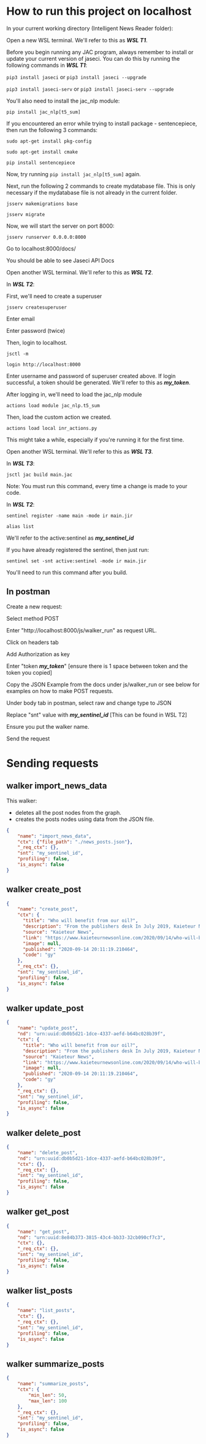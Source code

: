 # How to run this project on localhost

In your current working directory (Intelligent News Reader folder):

Open a new WSL terminal. We'll refer to this as __*WSL T1*__.


Before you begin running any JAC program, always remember to install or update your current version of jaseci. You can do this by running the following commands in __*WSL T1*__:

`pip3 install jaseci` or `pip3 install jaseci --upgrade`

`pip3 install jaseci-serv` or `pip3 install jaseci-serv --upgrade`

You'll also need to install the jac_nlp module:

`pip install jac_nlp[t5_sum]`

If you encountered an error while trying to install package - sentencepiece, then run the following 3 commands:

`sudo apt-get install pkg-config`

`sudo apt-get install cmake`

`pip install sentencepiece`

Now, try running `pip install jac_nlp[t5_sum]` again.

Next, run the following 2 commands to create mydatabase file. This is only necessary if the mydatabase file is not already in the current folder.

`jsserv makemigrations base`

`jsserv migrate`

Now, we will start the server on port 8000:

`jsserv runserver 0.0.0.0:8000`

Go to localhost:8000/docs/

You should be able to see Jaseci API Docs


Open another WSL terminal. We'll refer to this as __*WSL T2*__.

In __*WSL T2*__:

First, we'll need to create a superuser

`jsserv createsuperuser`

Enter email

Enter password (twice)

Then, login to localhost.

`jsctl -m`

`login http://localhost:8000`

Enter username and password of superuser created above.
If login successful, a token should be generated. We'll refer to this as ***my_token***.

After logging in, we'll need to load the jac_nlp module

`actions load module jac_nlp.t5_sum`

Then, load the custom action we created.

`actions load local inr_actions.py`

This might take a while, especially if you're running it for the first time.

Open another WSL terminal. We'll refer to this as __*WSL T3*__.

In __*WSL T3*__:

`jsctl jac build main.jac`

Note: You must run this command, every time a change is made to your code.


In __*WSL T2*__:

`sentinel register -name main -mode ir main.jir`

`alias list`

We'll refer to the active:sentinel as ***my_sentinel_id***


If you have already registered the sentinel, then just run:

`sentinel set -snt active:sentinel -mode ir main.jir`

You'll need to run this command after you build.


## In postman

Create a new request:

Select method POST

Enter "http://localhost:8000/js/walker_run" as request URL.

Click on headers tab

Add Authorization as key

Enter "token ***my_token***" [ensure there is 1 space between token and the token you copied]

Copy the JSON Example from the docs under js/walker_run or see below for examples on how to make POST requests.

Under body tab in postman, select raw and change type to JSON

Replace "snt" value with ***my_sentinel_id*** [This can be found in WSL T2]

Ensure you put the walker name.

Send the request

# Sending requests

## walker import_news_data

This walker:
- deletes all the post nodes from the graph.
- creates the posts nodes using data from the JSON file.

``` JSON
{
    "name": "import_news_data",
    "ctx": {"file_path": "./news_posts.json"},
    "_req_ctx": {},
    "snt": "my_sentinel_id",
    "profiling": false,
    "is_async": false
}
```

## walker create_post

``` JSON
{
    "name": "create_post",
    "ctx": {
      "title": "Who will benefit from our oil?",
      "description": "From the publishers desk In July 2019, Kaieteur News conducted an extensive review of 130 oil contracts to better understand the extent to which the Guyana-ExxonMobil deal is fraught with unfair provisions. The findings were alarming. On a daily basis, Kaieteur News will expose these alarming provisions. Today, we start with the provision that speaks ",
      "source": "Kaieteur News",
      "link": "https://www.kaieteurnewsonline.com/2020/09/14/who-will-benefit-from-our-oil/",
      "image": null,
      "published": "2020-09-14 20:11:19.210464",
      "code": "gy"
    },
    "_req_ctx": {},
    "snt": "my_sentinel_id",
    "profiling": false,
    "is_async": false
}
```

## walker update_post

``` JSON
{
    "name": "update_post",
    "nd": "urn:uuid:db0b5d21-1dce-4337-aefd-b64bc028b39f",
    "ctx": {
      "title": "Who will benefit from our oil?",
      "description": "From the publishers desk In July 2019, Kaieteur News conducted an extensive review of 130 oil contracts to better understand the extent to which the Guyana-ExxonMobil deal is fraught with unfair provisions. The findings were alarming. On a daily basis, Kaieteur News will expose these alarming provisions. Today, we start with the provision that speaks ",
      "source": "Kaieteur News",
      "link": "https://www.kaieteurnewsonline.com/2020/09/14/who-will-benefit-from-our-oil/",
      "image": null,
      "published": "2020-09-14 20:11:19.210464",
      "code": "gy"
    },
    "_req_ctx": {},
    "snt": "my_sentinel_id",
    "profiling": false,
    "is_async": false
}
```

## walker delete_post

``` JSON
{
    "name": "delete_post",
    "nd": "urn:uuid:db0b5d21-1dce-4337-aefd-b64bc028b39f",
    "ctx": {},
    "_req_ctx": {},
    "snt": "my_sentinel_id",
    "profiling": false,
    "is_async": false
}
```

## walker get_post

``` JSON
{
    "name": "get_post",
    "nd": "urn:uuid:8e84b373-3815-43c4-bb33-32cb090cf7c3",
    "ctx": {},
    "_req_ctx": {},
    "snt": "my_sentinel_id",
    "profiling": false,
    "is_async": false
}
```

## walker list_posts

``` JSON
{
    "name": "list_posts",
    "ctx": {},
    "_req_ctx": {},
    "snt": "my_sentinel_id",
    "profiling": false,
    "is_async": false
}
```

## walker summarize_posts

``` JSON
{
    "name": "summarize_posts",
    "ctx": {
        "min_len": 50,
        "max_len": 100
    },
    "_req_ctx": {},
    "snt": "my_sentinel_id",
    "profiling": false,
    "is_async": false
}
```